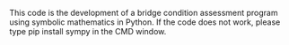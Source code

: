 This code is the development of a bridge condition assessment program using symbolic mathematics in Python.
If the code does not work, please type pip install sympy in the CMD window.
